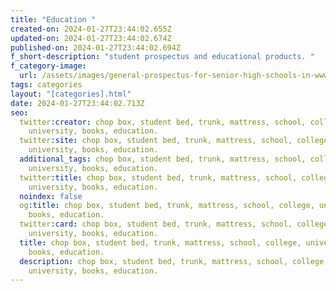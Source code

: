 ```yaml
---
title: "Education "
created-on: 2024-01-27T23:44:02.655Z
updated-on: 2024-01-27T23:44:02.674Z
published-on: 2024-01-27T23:44:02.694Z
f_short-description: "student prospectus and educational products. "
f_category-image:
  url: /assets/images/general-prospectus-for-senior-high-schools-in-www.gotogh.com-accra-ghana-ghana.webp
tags: categories
layout: "[categories].html"
date: 2024-01-27T23:44:02.713Z
seo:
  twitter:creator: chop box, student bed, trunk, mattress, school, college,
    university, books, education.
  twitter:site: chop box, student bed, trunk, mattress, school, college,
    university, books, education.
  additional_tags: chop box, student bed, trunk, mattress, school, college,
    university, books, education.
  twitter:title: chop box, student bed, trunk, mattress, school, college,
    university, books, education.
  noindex: false
  og:title: chop box, student bed, trunk, mattress, school, college, university,
    books, education.
  twitter:card: chop box, student bed, trunk, mattress, school, college,
    university, books, education.
  title: chop box, student bed, trunk, mattress, school, college, university,
    books, education.
  description: chop box, student bed, trunk, mattress, school, college,
    university, books, education.
---
```

